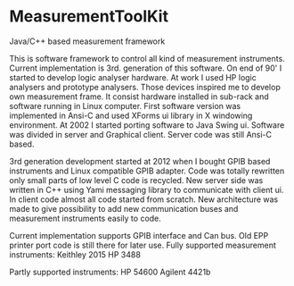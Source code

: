 # MeasurementToolKit
Java/C++ based measurement framework

This is software framework to control all kind of measurement instruments. 
Current implementation is 3rd. generation of this software. 
On end of 90' I started to develop logic analyser hardware. 
At work I used HP logic analysers and prototype analysers.
Those devices inspired me to develop own measurement frame. 
It consist hardware installed in sub-rack and software running in Linux computer.
First software version was implemented in Ansi-C and used XForms ui library in X windowing environment.
At 2002 I started porting software to Java Swing ui. Software was divided in server and Graphical client. 
Server code was still Ansi-C based.

3rd generation development started at 2012 when I bought GPIB based instruments and Linux compatible GPIB adapter.
Code was totally rewritten only small parts of low level C code is recycled. 
New server side was written in C++ using Yami messaging library to communicate with client ui.
In client code almost all code started from scratch. 
New architecture was made to give possibility to add new communication buses and measurement instruments easily to code.

Current implementation supports GPIB interface and Can bus. Old EPP printer port code is still there for later use.
Fully supported measurement instruments:
Keithley 2015
HP 3488
	
Partly supported instruments:
HP 54600
Agilent 4421b
	
	